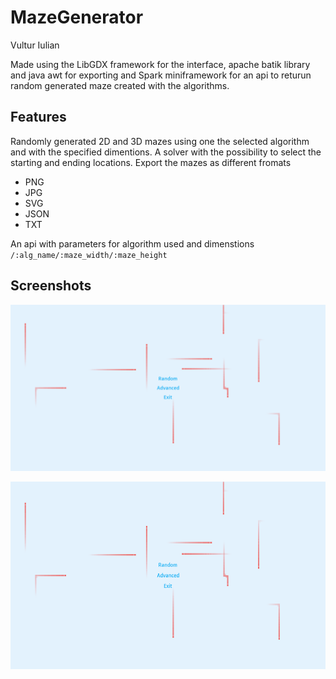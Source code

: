# MazeGenerator

Vultur Iulian 

Made using the LibGDX framework for the interface, apache batik library and java awt for exporting and Spark miniframework for an api to returun random generated maze created with the algorithms.

## Features
Randomly generated 2D and 3D mazes using one the selected algorithm and with the specified dimentions.
A solver with the possibility to select the starting and ending locations.
Export the mazes as different fromats
* PNG
* JPG
* SVG
* JSON
* TXT

An api with parameters for algorithm used and dimenstions
`
/:alg_name/:maze_width/:maze_height
`
## Screenshots

![](screenshots/ss0.png)

<img src="screenshots/ss0.png" width="556" height="300">

